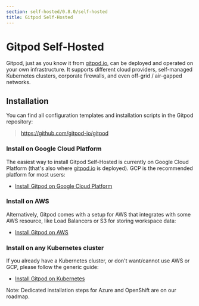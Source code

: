 ```yaml
---
section: self-hosted/0.8.0/self-hosted
title: Gitpod Self-Hosted
---
```


<script context="module">
  export const prerender = true;
</script>

# Gitpod Self-Hosted

Gitpod, just as you know it from [gitpod.io](https://gitpod.io), can be deployed and operated on your own infrastructure. It supports different cloud providers, self-managed Kubernetes clusters, corporate firewalls, and even off-grid / air-gapped networks.

## Installation

You can find all configuration templates and installation scripts in the Gitpod repository:

> https://github.com/gitpod-io/gitpod

### Install on Google Cloud Platform

The easiest way to install Gitpod Self-Hosted is currently on Google Cloud Platform (that's also where [gitpod.io](https://gitpod.io) is deployed). GCP is the recommended platform for most users:

- [Install Gitpod on Google Cloud Platform](/docs/self-hosted/latest/install/install-on-gcp-script)

### Install on AWS

Alternatively, Gitpod comes with a setup for AWS that integrates with some AWS resource, like Load Balancers or S3 for storing workspace data:

- [Install Gitpod on AWS](/docs/self-hosted/latest/install/install-on-aws-script)

### Install on any Kubernetes cluster

If you already have a Kubernetes cluster, or don't want/cannot use AWS or GCP, please follow the generic guide:

- [Install Gitpod on Kubernetes](/docs/self-hosted/latest/install/install-on-kubernetes)

Note: Dedicated installation steps for Azure and OpenShift are on our roadmap.
